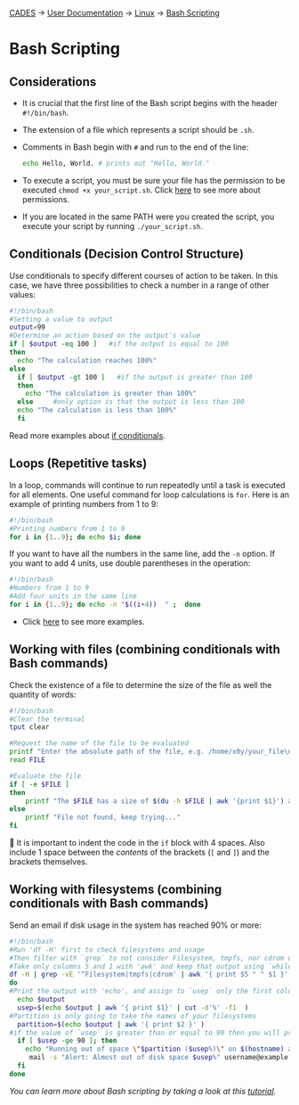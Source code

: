 [CADES](http://support.cades.ornl.gov/) → [User Documentation](../README.md) → [Linux](linux-intro.md) → [Bash Scripting](bash-scripting.md)

# Bash Scripting

## Considerations

- It is crucial that the first line of the Bash script begins with the header `#!/bin/bash`.

- The extension of a file which represents a script should be `.sh`.

- Comments in Bash begin with `#` and run to the end of the line:

  ```bash
  echo Hello, World. # prints out "Hello, World."
  ```

- To execute a script, you must be sure your file has the permission to be executed `chmod +x your_script.sh`. Click [here](file-permissions.md) to see more about permissions.

- If you are located in the same PATH were you created the script, you execute your script by running `./your_script.sh`.

## Conditionals (Decision Control Structure)

Use conditionals to specify different courses of action to be taken. In this case, we have three possibilities to check a number in a range of other values:

```bash
#!/bin/bash
#Setting a value to output
output=99
#Determine an action based on the output's value
if [ $output -eq 100 ]   #if the output is equal to 100
then
  echo "The calculation reaches 100%"
else
  if [ $output -gt 100 ]   #if the output is greater than 100
  then
    echo "The calculation is greater than 100%"
  else     #only option is that the output is less than 100
  echo "The calculation is less than 100%"
  fi
```

Read more examples about [if conditionals](http://tldp.org/LDP/Bash-Beginners-Guide/html/sect_07_01.html).

## Loops (Repetitive tasks)

In a loop, commands will continue to run repeatedly until a task is executed for all elements. One useful command for loop calculations is `for`. Here is an example of printing numbers from 1 to 9:

```bash
#!/bin/bash
#Printing numbers from 1 to 9
for i in {1..9}; do echo $i; done
```

If you want to have all the numbers in the same line, add the `-n` option. If you want to add 4 units, use double parentheses in the operation:

```bash
#!/bin/bash
#Numbers from 1 to 9
#Add four units in the same line
for i in {1..9}; do echo -n "$((i+4))  " ;  done
```

- Click [here](https://www.tldp.org/LDP/abs/html/loops1.html) to see more examples.

## Working with files (combining conditionals with Bash commands)

Check the existence of a file to determine the size of the file as well the quantity of words:

```bash    
#!/bin/bash
#Clear the terminal
tput clear

#Request the name of the file to be evaluated
printf "Enter the absolute path of the file, e.g. /home/x0y/your_file\n"
read FILE

#Evaluate the file
if [ -e $FILE ]
then
    printf "The $FILE has a size of $(du -h $FILE | awk '{print $1}') and it contains $(wc -w $FILE | awk '{print $1}') words.\n"
else
    printf "File not found, keep trying..."
fi
```

📝 It is important to indent the code in the `if` block with 4 spaces. Also include 1 space between the _contents_ of the brackets (`[` and `]`) and the brackets themselves.

## Working with filesystems (combining conditionals with Bash commands)

Send an email if disk usage in the system has reached 90% or more:

```bash
#!/bin/bash
#Run 'df -H' first to check filesystems and usage
#Then filter with `grep` to not consider Filesystem, tmpfs, nor cdrom using the options `-vE`
#Take only columns 5 and 1 with 'awk' and keep that output using `while read` to do an action
df -H | grep -vE '^Filesystem|tmpfs|cdrom' | awk '{ print $5 " " $1 }' | while read output;
do
#Print the output with 'echo', and assign to `usep` only the first column of output, taking out '%'
  echo $output
  usep=$(echo $output | awk '{ print $1}' | cut -d'%' -f1  )
#Partition is only going to take the names of your filesystems
  partition=$(echo $output | awk '{ print $2 }' )
#if the value of `usep` is greater than or equal to 90 then you will print a message and send an email to alert
  if [ $usep -ge 90 ]; then
    echo "Running out of space \"$partition ($usep%)\" on $(hostname) as on $(date)" |
     mail -s "Alert: Almost out of disk space $usep%" username@example.com
  fi
done
```

_You can learn more about Bash scripting by taking a look at this [tutorial](http://www.tldp.org/LDP/abs/html/)._
